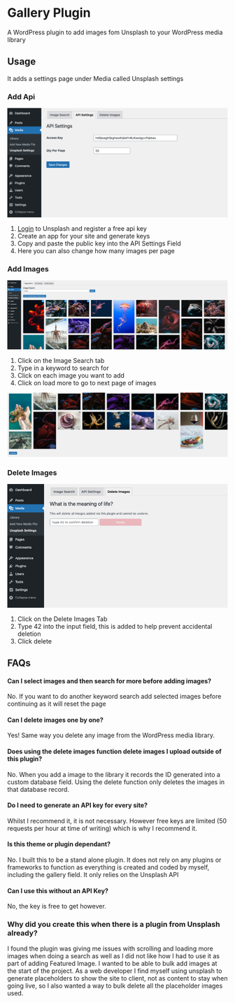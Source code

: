 # Gallery Plugin
A WordPress plugin to add images fom Unsplash to your WordPress media library

## Usage
It adds a settings page under Media called Unsplash settings

### Add Api
![Add API](https://github.com/WestCoastDigital/JM-Unsplash/blob/main/assets/img/api.png?raw=true)

1. [Login](https://unsplash.com/developers) to Unsplash and register a free api key
1. Create an app for your site and generate keys
1. Copy and paste the public key into the API Settings Field
1. Here you can also change how many images per page

### Add Images
![Add Images](https://github.com/WestCoastDigital/JM-Unsplash/blob/main/assets/img/imagesearch.png?raw=true)

1. Click on the Image Search tab
1. Type in a keyword to search for
1. Click on each image you want to add
1. Click on load more to go to next page of images

![Load More](https://github.com/WestCoastDigital/JM-Unsplash/blob/main/assets/img/loadmore.png?raw=true)

### Delete Images
![Delete Images](https://github.com/WestCoastDigital/JM-Unsplash/blob/main/assets/img/delete.png?raw=true)

1. Click on the Delete Images Tab
1. Type 42 into the input field, this is added to help prevent accidental deletion
1. Click delete

## FAQs

#### Can I select images and then search for more before adding images?
No. If you want to do another keyword search add selected images before continuing as it will reset the page

#### Can I delete images one by one?
Yes! Same way you delete any image from the WordPress media library.

#### Does using the delete images function delete images I upload outside of this plugin?
No. When you add a image to the library it records the ID generated into a custom database field. Using the delete function only deletes the images in that database record.

#### Do I need to generate an API key for every site?
Whilst I recommend it, it is not necessary. However free keys are limited (50 requests per hour at time of writing) which is why I recommend it.

#### Is this theme or plugin dependant?
No. I built this to be a stand alone plugin. It does not rely on any plugins or frameworks to function as everything is created and coded by myself, including the gallery field. It only relies on the Unsplash API

#### Can I use this without an API Key?
No, the key is free to get however.

### Why did you create this when there is a plugin from Unsplash already?
I found the plugin was giving me issues with scrolling and loading more images when doing a search as well as I did not like how I had to use it as part of adding Featured Image. I wanted to be able to bulk add images at the start of the project. As a web developer I find myself using unsplash to generate placeholders to show the site to client, not as content to stay when going live, so I also wanted a way to bulk delete all the placeholder images used.
